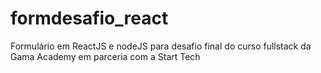 # formdesafio_react
Formulário em ReactJS e nodeJS para desafio final do curso fullstack da Gama Academy em parceria com a Start Tech
